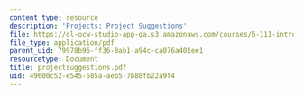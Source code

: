 ```yaml
---
content_type: resource
description: 'Projects: Project Suggestions'
file: https://ol-ocw-studio-app-qa.s3.amazonaws.com/courses/6-111-introductory-digital-systems-laboratory-fall-2002/49600c52e545585aaeb57b88fb22a9f4_projectsuggestions.pdf
file_type: application/pdf
parent_uid: 79978b96-ff36-8ab1-a94c-ca076a401ee1
resourcetype: Document
title: projectsuggestions.pdf
uid: 49600c52-e545-585a-aeb5-7b88fb22a9f4
---
```


